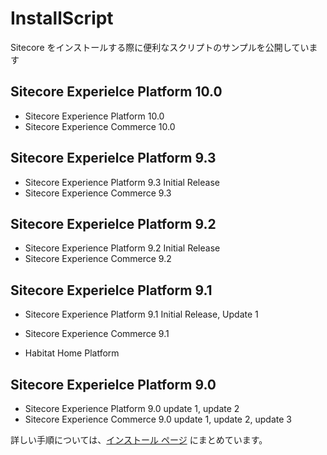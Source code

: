 # InstallScript
Sitecore をインストールする際に便利なスクリプトのサンプルを公開しています

## Sitecore Experielce Platform 10.0

* Sitecore Experience Platform 10.0
* Sitecore Experience Commerce 10.0 

## Sitecore Experielce Platform 9.3

* Sitecore Experience Platform 9.3 Initial Release
* Sitecore Experience Commerce 9.3 

## Sitecore Experielce Platform 9.2

* Sitecore Experience Platform 9.2 Initial Release
* Sitecore Experience Commerce 9.2 

## Sitecore Experielce Platform 9.1
* Sitecore Experience Platform 9.1 Initial Release, Update 1
* Sitecore Experience Commerce 9.1

* Habitat Home Platform

## Sitecore Experielce Platform 9.0
* Sitecore Experience Platform 9.0 update 1, update 2
* Sitecore Experience Commerce 9.0 update 1, update 2, update 3

詳しい手順については、[インストール ページ](https://sitecorejapan.cmsdemo.jp) にまとめています。
